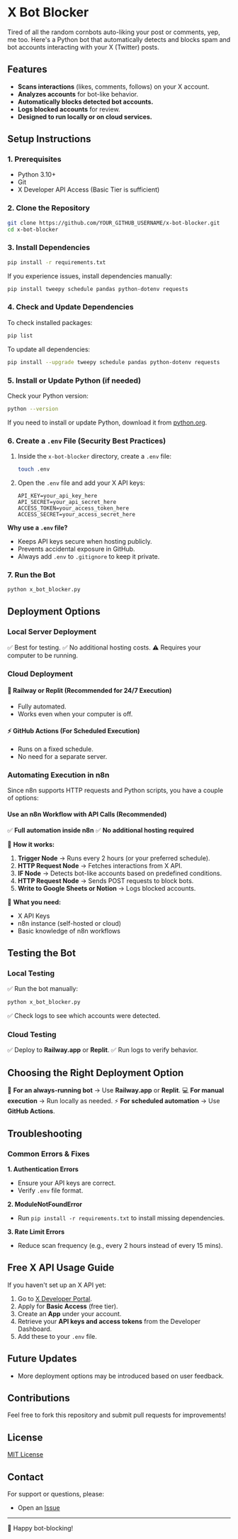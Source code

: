 # X Bot Blocker

Tired of all the random cornbots auto-liking your post or comments, yep, me too. 
Here's a Python bot that automatically detects and blocks spam and bot accounts interacting with your X (Twitter) posts.

## Features
- **Scans interactions** (likes, comments, follows) on your X account.
- **Analyzes accounts** for bot-like behavior.
- **Automatically blocks detected bot accounts.**
- **Logs blocked accounts** for review.
- **Designed to run locally or on cloud services.**

## Setup Instructions

### 1. Prerequisites
- Python 3.10+
- Git
- X Developer API Access (Basic Tier is sufficient)

### 2. Clone the Repository
```bash
git clone https://github.com/YOUR_GITHUB_USERNAME/x-bot-blocker.git
cd x-bot-blocker
```

### 3. Install Dependencies
```bash
pip install -r requirements.txt
```
If you experience issues, install dependencies manually:
```bash
pip install tweepy schedule pandas python-dotenv requests
```

### 4. Check and Update Dependencies
To check installed packages:
```bash
pip list
```
To update all dependencies:
```bash
pip install --upgrade tweepy schedule pandas python-dotenv requests
```

### 5. Install or Update Python (if needed)
Check your Python version:
```bash
python --version
```
If you need to install or update Python, download it from [python.org](https://www.python.org/downloads/).

### 6. Create a `.env` File (Security Best Practices)
1. Inside the `x-bot-blocker` directory, create a `.env` file:
   ```bash
   touch .env
   ```
2. Open the `.env` file and add your X API keys:
   ```
   API_KEY=your_api_key_here
   API_SECRET=your_api_secret_here
   ACCESS_TOKEN=your_access_token_here
   ACCESS_SECRET=your_access_secret_here
   ```
**Why use a `.env` file?**
- Keeps API keys secure when hosting publicly.
- Prevents accidental exposure in GitHub.
- Always add `.env` to `.gitignore` to keep it private.

### 7. Run the Bot
```bash
python x_bot_blocker.py
```

## Deployment Options

### Local Server Deployment
✅ Best for testing.
✅ No additional hosting costs.
⚠ Requires your computer to be running.

### Cloud Deployment
#### 🚀 Railway or Replit (Recommended for 24/7 Execution)
- Fully automated.
- Works even when your computer is off.

#### ⚡ GitHub Actions (For Scheduled Execution)
- Runs on a fixed schedule.
- No need for a separate server.

### Automating Execution in n8n
Since n8n supports HTTP requests and Python scripts, you have a couple of options:
#### **Use an n8n Workflow with API Calls (Recommended)**
✅ **Full automation inside n8n**
✅ **No additional hosting required**

🚀 **How it works:**
1. **Trigger Node** → Runs every 2 hours (or your preferred schedule).
2. **HTTP Request Node** → Fetches interactions from X API.
3. **IF Node** → Detects bot-like accounts based on predefined conditions.
4. **HTTP Request Node** → Sends POST requests to block bots.
5. **Write to Google Sheets or Notion** → Logs blocked accounts.

🔹 **What you need:**
- X API Keys
- n8n instance (self-hosted or cloud)
- Basic knowledge of n8n workflows

## Testing the Bot
### Local Testing
✅ Run the bot manually:
```bash
python x_bot_blocker.py
```
✅ Check logs to see which accounts were detected.

### Cloud Testing
✅ Deploy to **Railway.app** or **Replit**.
✅ Run logs to verify behavior.

## Choosing the Right Deployment Option
🚀 **For an always-running bot** → Use **Railway.app** or **Replit**.
💻 **For manual execution** → Run locally as needed.
⚡ **For scheduled automation** → Use **GitHub Actions**.

## Troubleshooting
### Common Errors & Fixes
**1. Authentication Errors**
- Ensure your API keys are correct.
- Verify `.env` file format.

**2. ModuleNotFoundError**
- Run `pip install -r requirements.txt` to install missing dependencies.

**3. Rate Limit Errors**
- Reduce scan frequency (e.g., every 2 hours instead of every 15 mins).

## Free X API Usage Guide
If you haven't set up an X API yet:
1. Go to [X Developer Portal](https://developer.twitter.com/).
2. Apply for **Basic Access** (free tier).
3. Create an **App** under your account.
4. Retrieve your **API keys and access tokens** from the Developer Dashboard.
5. Add these to your `.env` file.

## Future Updates
- More deployment options may be introduced based on user feedback.

## Contributions
Feel free to fork this repository and submit pull requests for improvements!

## License
[MIT License](LICENSE)

## Contact
For support or questions, please:
- Open an [Issue](https://github.com/curious-keeper/x-bot-blocker/issues)


---
🚀 Happy bot-blocking!

